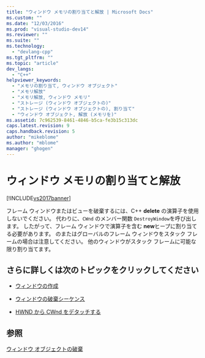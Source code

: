 ```yaml
---
title: "ウィンドウ メモリの割り当てと解放 | Microsoft Docs"
ms.custom: ""
ms.date: "12/03/2016"
ms.prod: "visual-studio-dev14"
ms.reviewer: ""
ms.suite: ""
ms.technology: 
  - "devlang-cpp"
ms.tgt_pltfrm: ""
ms.topic: "article"
dev_langs: 
  - "C++"
helpviewer_keywords: 
  - "メモリの割り当て, ウィンドウ オブジェクト"
  - "メモリ解放"
  - "メモリ解放, ウィンドウ メモリ"
  - "ストレージ (ウィンドウ オブジェクトの)"
  - "ストレージ (ウィンドウ オブジェクトの), 割り当て"
  - "ウィンドウ オブジェクト, 解放 (メモリを)"
ms.assetid: 7c962539-8461-4846-b5ca-fe3b15c313dc
caps.latest.revision: 9
caps.handback.revision: 5
author: "mikeblome"
ms.author: "mblome"
manager: "ghogen"
---
```

# ウィンドウ メモリの割り当てと解放
[!INCLUDE[vs2017banner](../assembler/inline/includes/vs2017banner.md)]

フレーム ウィンドウまたはビューを破棄するには、C\+\+ **delete** の演算子を使用しないでください。  代わりに、`CWnd` のメンバー関数 `DestroyWindow`を呼び出します。  したがって、フレーム ウィンドウで演算子を含む **new**ヒープに割り当てる必要があります。  のまたはグローバルのフレーム ウィンドウをスタック フレームの場合は注意してください。  他のウィンドウがスタック フレームに可能な限り割り当てます。  
  
## さらに詳しくは次のトピックをクリックしてください  
  
-   [ウィンドウの作成](../Topic/Creating%20Windows.md)  
  
-   [ウィンドウの破棄シーケンス](../mfc/window-destruction-sequence.md)  
  
-   [HWND から CWnd をデタッチする](../Topic/Detaching%20a%20CWnd%20from%20Its%20HWND.md)  
  
## 参照  
 [ウィンドウ オブジェクトの破棄](../mfc/destroying-window-objects.md)